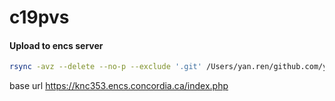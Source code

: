 # c19pvs

#### Upload to encs server
```bash
rsync -avz --delete --no-p --exclude '.git' /Users/yan.ren/github.com/yan.ren/c19pvs/ ya_re@login.encs.concordia.ca:/www/groups/k/kn_comp353_2/
```

base url
https://knc353.encs.concordia.ca/index.php